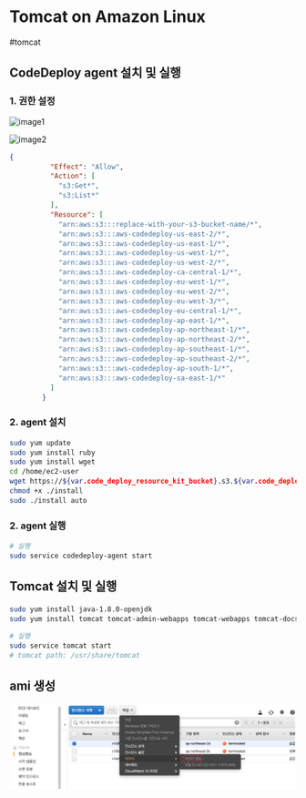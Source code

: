 # Tomcat on Amazon Linux
#tomcat

## CodeDeploy agent 설치 및 실행

### 1. 권한 설정

![image1](./images/ec2-instance-role1.png)

![image2](./images/ec2-instance-role2.png)

```json
{
          "Effect": "Allow",
          "Action": [
            "s3:Get*",
            "s3:List*"
          ],
          "Resource": [
            "arn:aws:s3:::replace-with-your-s3-bucket-name/*",
            "arn:aws:s3:::aws-codedeploy-us-east-2/*",
            "arn:aws:s3:::aws-codedeploy-us-east-1/*",
            "arn:aws:s3:::aws-codedeploy-us-west-1/*",
            "arn:aws:s3:::aws-codedeploy-us-west-2/*",
            "arn:aws:s3:::aws-codedeploy-ca-central-1/*",
            "arn:aws:s3:::aws-codedeploy-eu-west-1/*",
            "arn:aws:s3:::aws-codedeploy-eu-west-2/*",
            "arn:aws:s3:::aws-codedeploy-eu-west-3/*",
            "arn:aws:s3:::aws-codedeploy-eu-central-1/*",
            "arn:aws:s3:::aws-codedeploy-ap-east-1/*",
            "arn:aws:s3:::aws-codedeploy-ap-northeast-1/*",
            "arn:aws:s3:::aws-codedeploy-ap-northeast-2/*",
            "arn:aws:s3:::aws-codedeploy-ap-southeast-1/*",        
            "arn:aws:s3:::aws-codedeploy-ap-southeast-2/*",
            "arn:aws:s3:::aws-codedeploy-ap-south-1/*",
            "arn:aws:s3:::aws-codedeploy-sa-east-1/*"
          ]
        }
```

### 2. agent 설치

```bash
sudo yum update
sudo yum install ruby
sudo yum install wget
cd /home/ec2-user
wget https://${var.code_deploy_resource_kit_bucket}.s3.${var.code_deploy_resource_kit_region}.amazonaws.com/latest/install
chmod +x ./install
sudo ./install auto
```

### 2. agent 실행

```bash
# 실행
sudo service codedeploy-agent start
```

## Tomcat 설치 및 실행
```bash
sudo yum install java-1.8.0-openjdk
sudo yum install tomcat tomcat-admin-webapps tomcat-webapps tomcat-docs-webapp -y
```

```bash
# 실행
sudo service tomcat start
# tomcat path: /usr/share/tomcat
```

## ami 생성
![create-ami](../images/create-ami.png)

